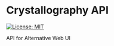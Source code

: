 # Crystallography API
[![License: MIT](https://img.shields.io/badge/License-MIT-yellow.svg)](https://opensource.org/licenses/MIT)

API for Alternative Web UI

